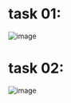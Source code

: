 # task 01:
![image](https://github.com/user-attachments/assets/17887bb6-b7e8-4b15-9754-4291feb90e28)
# task 02:
![image](https://github.com/user-attachments/assets/84a01e87-9470-4169-b467-14364ef96dc4)
